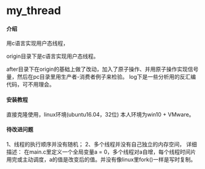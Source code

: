 # my_thread

#### 介绍
用c语言实现用户态线程，

origin目录下是c语言实现用户态线程。

after目录下在origin的基础上做了改动，加入了原子操作、并用原子操作实现信号量，然后在pc目录里用生产者-消费者例子来检验。
log下是一些分析用的反汇编代码，可不用理会。


#### 安装教程

直接克隆使用，linux环境(ubuntu16.04，32位)
本人环境为win10 + VMware。

#### 待改进问题
1、线程的执行顺序并没有随机；
2、多个线程并没有自己独立的内存空间，
详细描述：
在main.c里定义一个全局变量a = 0，多个线程对a自增，每个线程时间片用完或主动调度，a的值是改变后的值。并没有像linux里fork()一样是写时复制。